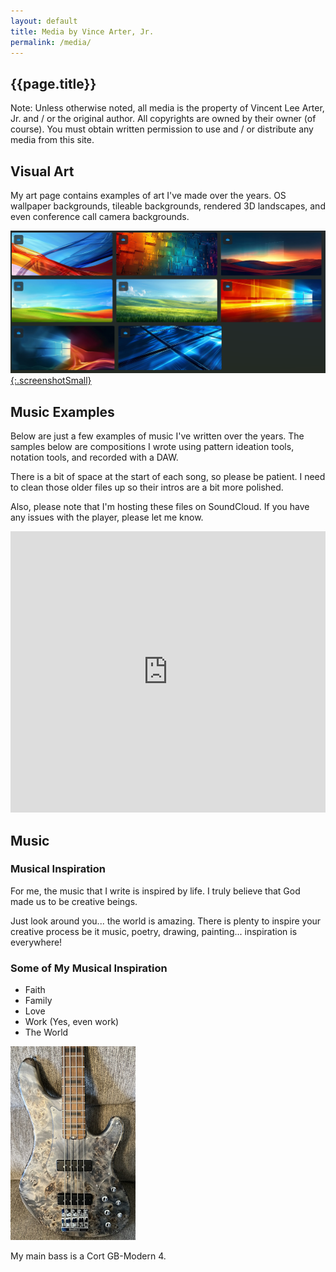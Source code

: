 ```yaml
---
layout: default
title: Media by Vince Arter, Jr.
permalink: /media/
---
```

## {{page.title}}

<article id="article" markdown=1>

<p class="alert">Note: Unless otherwise noted, all media is the property of Vincent Lee Arter, Jr. and / or the original author. All copyrights are owned by their owner (of course). You must obtain written permission to use and / or distribute any media from this site.</p>

## Visual Art
My art page contains examples of art I've made over the years. OS wallpaper backgrounds, tileable backgrounds, rendered 3D landscapes, and even conference call camera backgrounds.

[![See may art](/assets/images/art/WindowsUW.png){:.screenshotSmall}](/media/art)

## Music Examples
Below are just a few examples of music I've written over the years. The samples below are compositions I wrote using pattern ideation tools, notation tools, and recorded with a DAW.

There is a bit of space at the start of each song, so please be patient. I need to clean those older files up so their intros are a bit more polished.

Also, please note that I'm hosting these files on SoundCloud. If you have any issues with the player, please let me know.

<iframe width="100%" height="450" scrolling="no" frameborder="no" allow="autoplay"
    src="https://w.soundcloud.com/player/?url=https%3A//api.soundcloud.com/playlists/1316981014&color=%23ff5500&auto_play=false&hide_related=false&show_comments=true&show_user=true&show_reposts=false&show_teaser=true">
</iframe>

</article>

<aside id="aside" markdown=1>

# Music
### Musical Inspiration
For me, the music that I write is inspired by life. I truly believe that God made us to be creative beings.

Just look around you... the world is amazing. There is plenty to inspire your creative process be it music, poetry, drawing, painting... inspiration is everywhere!

### Some of My Musical Inspiration
* Faith
* Family
* Love
* Work (Yes, even work)
* The World


<img class="imgAsideMain" src="/assets/images/mybass.jpg" alt="My main bass is a Cort GB-Modern 4." />
<p id="figAsideMain" margin=0 padding=0>My main bass is a Cort GB-Modern 4.</p>

</aside>
